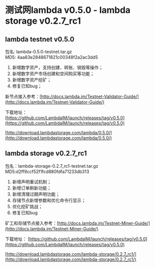 # 测试网lambda v0.5.0 - lambda storage v0.2.7_rc1

## lambda testnet v0.5.0

包名: lambda-0.5.0-testnet.tar.gz  
MD5: 4aa83e2848671821c00348f2a2ac3dd5
  
1. 新增数字资产，支持创建、转账、销毁等操作；  
2. 新增数字资产市场创建和空间购买等功能；
3. 新增数字资产挖矿；
4. 修复已知bug；

新节点接入参考：[http://docs.lambda.im/Testnet-Validator-Guide/](http://docs.lambda.im/Testnet-Validator-Guide/)  


下载地址：  
[https://github.com/LambdaIM/launch/releases/tag/v0.5.0](https://github.com/LambdaIM/launch/releases/tag/v0.5.0)

[http://download.lambdastorage.com/lambda/0.5.0/](http://download.lambdastorage.com/lambda/0.5.0/)

## lambda storage v0.2.7_rc1
包名：lambda-storage-0.2.7_rc1-testnet.tar.gz
MD5:d2ff9ccf52f1fcd880fdfa71233db313

1. 新增声明重试机制；
2. 新增订单刷新功能；
3. 新增清理过期声明功能；
4. 存储节点新增参数和优化命令行显示；
5. 优化挖矿挑战；
6. 修复已知bug

矿工和存储节点接入参考：[http://docs.lambda.im/Testnet-Miner-Guide/](http://docs.lambda.im/Testnet-Miner-Guide/) 

下载地址： 
[https://github.com/LambdaIM/launch/releases/tag/v0.5.0](https://github.com/LambdaIM/launch/releases/tag/v0.5.0)

[http://download.lambdastorage.com/lambda-storage/0.2.7_rc1/](http://download.lambdastorage.com/lambda-storage/0.2.7_rc1/)